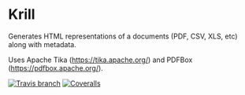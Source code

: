 # Krill


Generates HTML representations of a documents (PDF, CSV, XLS, etc) along with metadata.

Uses Apache Tika (https://tika.apache.org/) and PDFBox (https://pdfbox.apache.org/).

[![Travis branch](https://img.shields.io/travis/commitd/krill.svg?style=flat-square)](https://travis-ci.org/commitd/krill)
[![Coveralls](https://img.shields.io/coveralls/commitd/krill.svg?style=flat-square)](https://coveralls.io/github/commitd/krill)